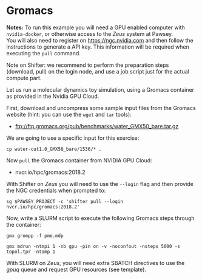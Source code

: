 # Gromacs

__Notes:__ To run this example you will need a GPU enabled computer with `nvidia-docker`, or otherwise access to the _Zeus_ system at Pawsey.  
You will also need to register on https://ngc.nvidia.com and then follow the instructions to generate a API key. 
This information will be required when executing the `pull` command.

Note on Shifter: we recommend to perform the preparation steps (download, pull) on the login node, 
and use a job script just for the actual compute part.


Let us run a molecular dynamics toy simulation, using a Gromacs container as provided in the Nvidia GPU Cloud.  

First, download and uncompress some sample input files from the Gromacs website (hint: you can use the `wget` and `tar` tools):
* ftp://ftp.gromacs.org/pub/benchmarks/water_GMX50_bare.tar.gz

We are going to use a specific input for this exercise:

`cp water-cut1.0_GMX50_bare/1536/* .`

Now `pull` the Gromacs container from NVIDIA GPU Cloud:
* nvcr.io/hpc/gromacs:2018.2

With Shifter on _Zeus_ you will need to use the `--login` flag and then provide the NGC credentials when prompted to:

`sg $PAWSEY_PROJECT -c 'shifter pull --login nvcr.io/hpc/gromacs:2018.2'`

Now, write a SLURM script to execute the following Gromacs steps through the container:

```
gmx grompp -f pme.mdp

gmx mdrun -ntmpi 1 -nb gpu -pin on -v -noconfout -nsteps 5000 -s topol.tpr -ntomp 1
```

With SLURM on _Zeus_, you will need extra SBATCH directives to use the _gpuq_ queue and request GPU resources (see template).
